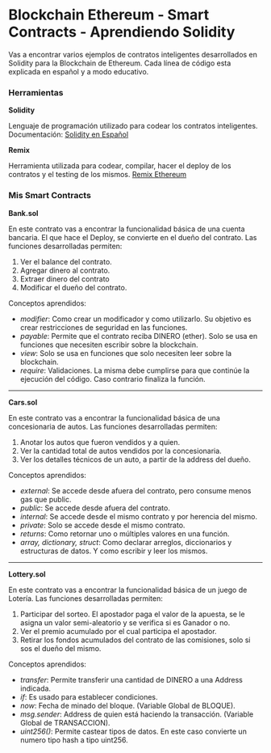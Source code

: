 # Blockchain Ethereum - Smart Contracts - Aprendiendo Solidity
Vas a encontrar varios ejemplos de contratos inteligentes desarrollados en Solidity para la Blockchain de Ethereum. Cada línea de código esta explicada en español y a modo educativo.

### Herramientas
**Solidity**

Lenguaje de programación utilizado para codear los contratos inteligentes. Documentación: [Solidity en Español](https://solidity-es.readthedocs.io/es/latest/)

**Remix**

Herramienta utilizada para codear, compilar, hacer el deploy de los contratos y el testing de los mismos. [Remix Ethereum](https://remix.ethereum.org/)



### Mis Smart Contracts
**Bank.sol**

En este contrato vas a encontrar la funcionalidad básica de una cuenta bancaria. El que hace el Deploy, se convierte en el dueño del contrato.
Las funciones desarrolladas permiten:
1) Ver el balance del contrato.
2) Agregar dinero al contrato.
3) Extraer dinero del contrato
4) Modificar el dueño del contrato.

Conceptos aprendidos:
- *modifier*: Como crear un modificador y como utilizarlo. Su objetivo es crear restricciones de seguridad en las funciones.
- *payable*: Permite que el contrato reciba DINERO (ether). Solo se usa en funciones que necesiten escribir sobre la blockchain.
- *view*: Solo se usa en funciones que solo necesiten leer sobre la blockchain.
- *require*: Validaciones. La misma debe cumplirse para que continúe la ejecución del código. Caso contrario finaliza la función.

------------------------------------
**Cars.sol**

En este contrato vas a encontrar la funcionalidad básica de una concesionaria de autos.
Las funciones desarrolladas permiten:
1) Anotar los autos que fueron vendidos y a quien.
2) Ver la cantidad total de autos vendidos por la concesionaria.
3) Ver los detalles técnicos de un auto, a partir de la address del dueño.

Conceptos aprendidos:
- *external*: Se accede desde afuera del contrato, pero consume menos gas que public.
- *public*: Se accede desde afuera del contrato.
- *internal*: Se accede desde el mismo contrato y por herencia del mismo.
- *private*: Solo se accede desde el mismo contrato.
- *returns*: Como retornar uno o múltiples valores en una función.
- *array, dictionary, struct*: Como declarar arreglos, diccionarios y estructuras de datos. Y como escribir y leer los mismos.

------------------------------------
**Lottery.sol**

En este contrato vas a encontrar la funcionalidad básica de un juego de Lotería. 
Las funciones desarrolladas permiten:
1) Participar del sorteo. El apostador paga el valor de la apuesta, se le asigna un valor semi-aleatorio y se verifica si es Ganador o no.
2) Ver el premio acumulado por el cual participa el apostador.
3) Retirar los fondos acumulados del contrato de las comisiones, solo si sos el dueño del mismo.

Conceptos aprendidos:
- *transfer*: Permite transferir una cantidad de DINERO a una Address indicada.
- *if*: Es usado para establecer condiciones.
- *now*: Fecha de minado del bloque. (Variable Global de BLOQUE).
- *msg.sender*: Address de quien está haciendo la transacción. (Variable Global de TRANSACCION).
- *uint256()*: Permite castear tipos de datos. En este caso convierte un numero tipo hash a tipo uint256.

